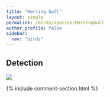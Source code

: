 ```yaml
---
title: "Herring Gull"
layout: single
permalink: /birds/species/HerringGull
author_profile: false
sidebar:
  nav: "birds"
---
```


<h2>Detection</h2>

<img src="https://beallen.github.io/DevelopmentWebsite/assets/images/birds/HerringGull/det.jpg">

{% include comment-section.html %}

